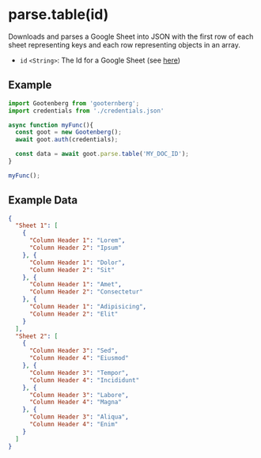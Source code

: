# parse.table(id)

Downloads and parses a Google Sheet into JSON with the first row of each sheet representing keys and each row representing objects in an array.

- `id` `<String>`: The Id for a Google Sheet (see [here](../README.md#usage))

## Example
```javascript
import Gootenberg from 'gooternberg';
import credentials from './credentials.json'

async function myFunc(){
  const goot = new Gootenberg();
  await goot.auth(credentials);

  const data = await goot.parse.table('MY_DOC_ID');
}

myFunc();
```

## Example Data
```json
{
  "Sheet 1": [
    {
      "Column Header 1": "Lorem",
      "Column Header 2": "Ipsum"
    }, {
      "Column Header 1": "Dolor",
      "Column Header 2": "Sit"
    }, {
      "Column Header 1": "Amet",
      "Column Header 2": "Consectetur"
    }, {
      "Column Header 1": "Adipisicing",
      "Column Header 2": "Elit"
    }
  ],
  "Sheet 2": [
    {
      "Column Header 3": "Sed",
      "Column Header 4": "Eiusmod"
    }, {
      "Column Header 3": "Tempor",
      "Column Header 4": "Incididunt"
    }, {
      "Column Header 3": "Labore",
      "Column Header 4": "Magna"
    }, {
      "Column Header 3": "Aliqua",
      "Column Header 4": "Enim"
    }
  ]
}
```
